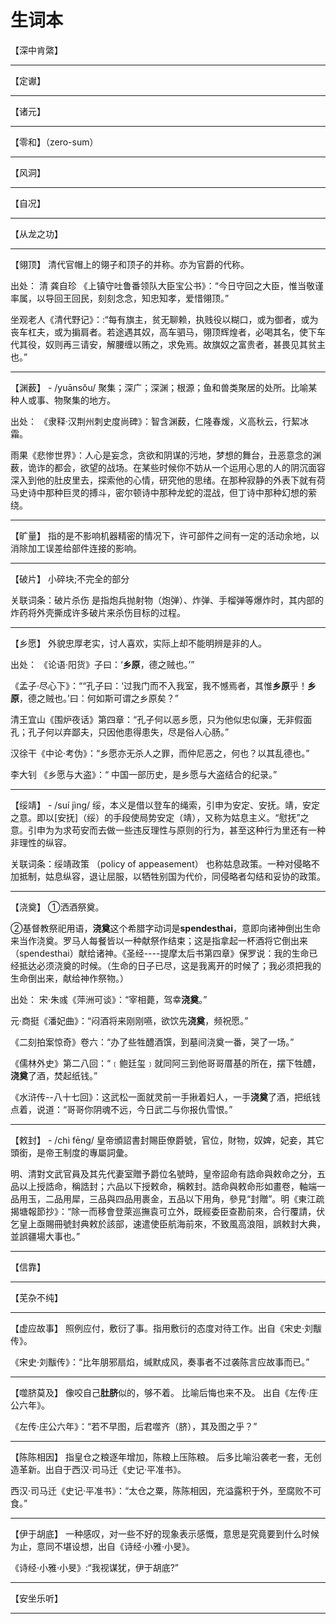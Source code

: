 # 生词本


【深中肯綮】

---

【定谳】

---

【诸元】

---

【零和】（zero-sum）

---

【风洞】

---

【自况】

---

【从龙之功】

---

【翎顶】
清代官帽上的翎子和顶子的并称。亦为官爵的代称。

出处：
清 龚自珍 《上镇守吐鲁番领队大臣宝公书》：“今日守回之大臣，惟当敬谨率属，以导回王回民，刻刻念念，知忠知孝，爱惜翎顶。”

坐观老人《清代野记》：:“每有旗主，贫无聊赖，执贱役以糊口，或为御者，或为丧车杠夫，或为掮肩者。若途遇其奴，高车驷马，翎顶辉煌者，必喝其名，使下车代其役，奴则再三请安，解腰缠以贿之，求免焉。故旗奴之富贵者，甚畏见其贫主也。”

---

【渊薮】 - /yuānsǒu/
聚集；深广；深渊；根源；鱼和兽类聚居的处所。比喻某种人或事、物聚集的地方。

出处：
《隶释·汉荆州刺史度尚碑》：智含渊薮，仁隆春煖，义高秋云，行絜冰霜。

雨果《悲惨世界》：人心是妄念，贪欲和阴谋的污地，梦想的舞台，丑恶意念的渊薮，诡诈的都会，欲望的战场。在某些时候你不妨从一个运用心思的人的阴沉面容深入到他的肚皮里去，探索他的心情，研究他的思绪。在那种寂静的外表下就有荷马史诗中那种巨灵的搏斗，密尔顿诗中那种龙蛇的混战，但丁诗中那种幻想的萦绕。

---

【旷量】 
指的是不影响机器精密的情况下，许可部件之间有一定的活动余地，以消除加工误差给部件连接的影响。

---

【破片】
小碎块;不完全的部分

关联词条：破片杀伤
是指炮兵抛射物（炮弹）、炸弹、手榴弹等爆炸时，其内部的炸药将外壳撕成许多破片来杀伤目标的过程。

---

【乡愿】
外貌忠厚老实，讨人喜欢，实际上却不能明辨是非的人。

出处：
《论语·阳货》子曰：‘**乡原**，德之贼也。’”

《孟子·尽心下》：““孔子曰：‘过我门而不入我室，我不憾焉者，其惟**乡原**乎！**乡原**，德之贼也。’曰：何如斯可谓之乡原矣？”

清王宜山《围炉夜话》第四章：“孔子何以恶乡愿，只为他似忠似廉，无非假面孔；孔子何以弃鄙夫，只因他患得患失，尽是俗人心肠。”

汉徐干《中论·考伪》：“乡愿亦无杀人之罪，而仲尼恶之，何也？以其乱德也。” 

李大钊 《乡愿与大盗》：“ 中国一部历史，是乡愿与大盗结合的纪录。”

---

【绥靖】 - /suí jìng/
绥，本义是借以登车的绳索，引申为安定、安抚。靖，安定之意。即以[安抚]（绥）的手段使局势安定（靖），又称为姑息主义。“慰抚”之意。引申为为求苟安而去做一些违反理性与原则的行为，甚至这种行为里还有一种非理性的纵容。

关联词条：绥靖政策 （policy of appeasement）
也称姑息政策。一种对侵略不加抵制，姑息纵容，退让屈服，以牺牲别国为代价，同侵略者勾结和妥协的政策。

---

【浇奠】
①洒酒祭奠。

②基督教祭祀用语，**浇奠**这个希腊字动词是**spendesthai**，意即向诸神倒出生命来当作浇奠。罗马人每餐皆以一种献祭作结束；这是指拿起一杯酒将它倒出来（spendesthai）献给诸神。《圣经----提摩太后书第四章》保罗说：我的生命已经抵达必须浇奠的时候。（生命的日子已尽，这是我离开的时候了；我必须把我的生命倒出来，献给神作祭物。）

出处：
宋·朱彧《萍洲可谈》：“宰相薨，驾幸**浇奠**。”

元·商挺《潘妃曲》：“闷酒将来刚刚嚥，欲饮先**浇奠**，频祝愿。”

《二刻拍案惊奇》卷六：“办了些牲醴酒馔，到墓间浇奠一番，哭了一场。”

《儒林外史》第二八回：“﹝鲍廷玺﹞就同阿三到他哥哥厝基的所在，摆下牲醴，**浇奠**了酒，焚起纸钱。”

《水浒传--八十七回》：这武松一面就灵前一手揪着妇人，一手**浇奠**了酒，把纸钱点着，说道：“哥哥你阴魂不远，今日武二与你报仇雪恨。”

---

【敕封】 - /chì fēnɡ/
皇帝頒詔書封賜臣僚爵號，官位，財物，奴婢，妃妾，其它頭銜，是帝王制度的專屬詞彙。

明、清對文武官員及其先代妻室贈予爵位名號時，皇帝詔命有誥命與敕命之分，五品以上授誥命，稱誥封；六品以下授敕命，稱敕封。誥命與敕命形如畫卷，軸端一品用玉，二品用犀，三品與四品用裹金，五品以下用角，參見“封贈”。明《東江疏揭塘報節抄》：“除一而移會登萊巡撫袁可立外，既經委臣查勘前來，合行覆請，伏乞皇上亟賜冊號封典敕於該部，速遣使臣航海前來，不致風高浪阻，誤敕封大典，並誤疆場大事也。”

---

【信靠】

---

【芜杂不纯】

---

【虚应故事】
照例应付，敷衍了事。指用敷衍的态度对待工作。出自《宋史·刘黻传》。

《宋史·刘黻传》：“比年朋邪扇焰，缄默成风，奏事者不过袭陈言应故事而已。”

---

【噬脐莫及】
像咬自己**肚脐**似的，够不着。 比喻后悔也来不及。 出自《左传·庄公六年》。

《左传·庄公六年》：“若不早图，后君噬齐（脐），其及图之乎？”

---

【陈陈相因】
指皇仓之粮逐年增加，陈粮上压陈粮。 后多比喻沿袭老一套，无创造革新。出自于西汉·司马迁《史记·平准书》。

西汉·司马迁《史记·平准书》：“太仓之粟，陈陈相因，充溢露积于外，至腐败不可食。”

---

【伊于胡底】
一种感叹，对一些不好的现象表示感慨，意思是究竟要到什么时候为止，意同不堪设想，出自《诗经·小雅·小旻》。

《诗经·小雅·小旻》:“我视谋犹，伊于胡底?”

---

【安坐乐听】

---
